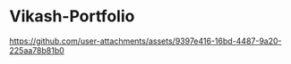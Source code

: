 # Vikash-Portfolio


https://github.com/user-attachments/assets/9397e416-16bd-4487-9a20-225aa78b81b0

